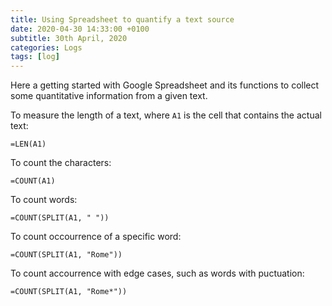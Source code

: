 ```yaml
---
title: Using Spreadsheet to quantify a text source
date: 2020-04-30 14:33:00 +0100
subtitle: 30th April, 2020
categories: Logs
tags: [log]
---
```


Here a getting started with Google Spreadsheet and its functions to collect some quantitative information from a given text.

To measure the length of a text, where `A1` is the cell that contains the actual text:

```spreadsheet
=LEN(A1)
```

To count the characters:

```spreadsheet
=COUNT(A1)
```

To count words:

```spreadsheet
=COUNT(SPLIT(A1, " "))
```

To count occourrence of a specific word:

```spreadsheet
=COUNT(SPLIT(A1, "Rome"))
```

To count accourrence with edge cases, such as words with puctuation:

```spreadsheet
=COUNT(SPLIT(A1, "Rome*"))
```

